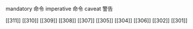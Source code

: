 




mandatory 命令
imperative 命令
caveat 警告

[[311]]
[[310]]
[[309]]
[[308]]
[[307]]
[[305]]
[[304]]
[[306]]
[[302]]
[[301]]